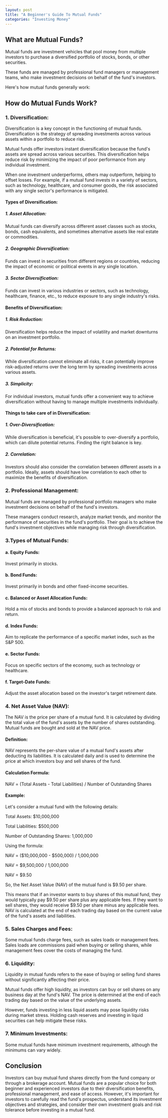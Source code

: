 ```yaml
---
layout: post
title: "A Beginner's Guide To Mutual Funds"
categories: "Investing Money"
---
```

## What are Mutual Funds?

Mutual funds are investment vehicles that pool money from multiple investors to purchase a diversified portfolio of stocks, bonds, or other securities.

These funds are managed by professional fund managers or management teams, who make investment decisions on behalf of the fund's investors.

Here's how mutual funds generally work:

## How do Mutual Funds Work?

### 1. Diversification: 

Diversification is a key concept in the functioning of mutual funds. Diversification is the strategy of spreading investments across various assets within a portfolio to reduce risk. 

Mutual funds offer investors instant diversification because the fund's assets are spread across various securities. This diversification helps reduce risk by minimizing the impact of poor performance from any individual investment.

When one investment underperforms, others may outperform, helping to offset losses. For example, if a mutual fund invests in a variety of sectors, such as technology, healthcare, and consumer goods, the risk associated with any single sector's performance is mitigated.

#### Types of Diversification:

##### 1. Asset Allocation:
Mutual funds can diversify across different asset classes such as stocks, bonds, cash equivalents, and sometimes alternative assets like real estate or commodities.

##### 2. Geographic Diversification:
Funds can invest in securities from different regions or countries, reducing the impact of economic or political events in any single location.

##### 3. Sector Diversification:
Funds can invest in various industries or sectors, such as technology, healthcare, finance, etc., to reduce exposure to any single industry's risks.

#### Benefits of Diversification:

##### 1. Risk Reduction:
Diversification helps reduce the impact of volatility and market downturns on an investment portfolio.

##### 2. Potential for Returns:
While diversification cannot eliminate all risks, it can potentially improve risk-adjusted returns over the long term by spreading investments across various assets.

##### 3. Simplicity:
For individual investors, mutual funds offer a convenient way to achieve diversification without having to manage multiple investments individually.

#### Things to take care of in Diversification:

##### 1. Over-Diversification:
While diversification is beneficial, it's possible to over-diversify a portfolio, which can dilute potential returns. Finding the right balance is key.

##### 2. Correlation:
Investors should also consider the correlation between different assets in a portfolio. Ideally, assets should have low correlation to each other to maximize the benefits of diversification.

### 2. Professional Management: 

Mutual funds are managed by professional portfolio managers who make investment decisions on behalf of the fund's investors.

These managers conduct research, analyze market trends, and monitor the performance of securities in the fund's portfolio. Their goal is to achieve the fund's investment objectives while managing risk through diversification.

### 3.Types of Mutual Funds:

#### a. Equity Funds: 
Invest primarily in stocks.

#### b. Bond Funds: 
Invest primarily in bonds and other fixed-income securities.

#### c. Balanced or Asset Allocation Funds:
Hold a mix of stocks and bonds to provide a balanced approach to risk and return.

#### d. Index Funds:
Aim to replicate the performance of a specific market index, such as the S&P 500.

#### e. Sector Funds:
Focus on specific sectors of the economy, such as technology or healthcare.

#### f. Target-Date Funds:
Adjust the asset allocation based on the investor's target retirement date.

### 4. Net Asset Value (NAV):
The NAV is the price per share of a mutual fund. It is calculated by dividing the total value of the fund's assets by the number of shares outstanding. Mutual funds are bought and sold at the NAV price.

#### Definition:
NAV represents the per-share value of a mutual fund's assets after deducting its liabilities. It is calculated daily and is used to determine the price at which investors buy and sell shares of the fund.

#### Calculation Formula:
NAV = (Total Assets - Total Liabilities) / Number of Outstanding Shares

#### Example:
Let's consider a mutual fund with the following details:

Total Assets: $10,000,000

Total Liabilities: $500,000

Number of Outstanding Shares: 1,000,000

Using the formula:

NAV = ($10,000,000 - $500,000) / 1,000,000

NAV = $9,500,000 / 1,000,000

NAV = $9.50

So, the Net Asset Value (NAV) of the mutual fund is $9.50 per share.

This means that if an investor wants to buy shares of this mutual fund, they would typically pay $9.50 per share plus any applicable fees. If they want to sell shares, they would receive $9.50 per share minus any applicable fees. NAV is calculated at the end of each trading day based on the current value of the fund's assets and liabilities.

### 5. Sales Charges and Fees: 
Some mutual funds charge fees, such as sales loads or management fees. Sales loads are commissions paid when buying or selling shares, while management fees cover the costs of managing the fund.

### 6. Liquidity:
Liquidity in mutual funds refers to the ease of buying or selling fund shares without significantly affecting their price. 

Mutual funds offer high liquidity, as investors can buy or sell shares on any business day at the fund's NAV. The price is determined at the end of each trading day based on the value of the underlying assets.

However, funds investing in less liquid assets may pose liquidity risks during market stress. Holding cash reserves and investing in liquid securities can help mitigate these risks.

### 7. Minimum Investments: 
Some mutual funds have minimum investment requirements, although the minimums can vary widely.

## Conclusion
Investors can buy mutual fund shares directly from the fund company or through a brokerage account. Mutual funds are a popular choice for both beginner and experienced investors due to their diversification benefits, professional management, and ease of access. However, it's important for investors to carefully read the fund's prospectus, understand its investment objectives and strategies, and consider their own investment goals and risk tolerance before investing in a mutual fund.
